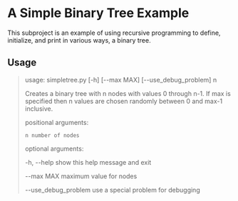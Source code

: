 <h1>A Simple Binary Tree Example</h1>
This subproject is an example of using recursive programming to define, initialize, and print in various ways, a binary tree.

<h2>Usage</h2>

> usage: simpletree.py [-h] [--max MAX] [--use_debug_problem] n
> 
> Creates a binary tree with n nodes with values 0 through n-1. If max is specified then n values are chosen
> randomly between 0 and max-1 inclusive.
> 
> positional arguments:
> 
>     n number of nodes
> 
> optional arguments:
> 
>    -h, --help           show this help message and exit
>   
>    --max MAX            maximum value for nodes
>   
>    --use_debug_problem  use a special problem for debugging
